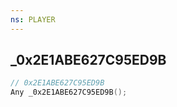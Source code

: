 ```yaml
---
ns: PLAYER
---
```

## _0x2E1ABE627C95ED9B

```c
// 0x2E1ABE627C95ED9B
Any _0x2E1ABE627C95ED9B();
```

